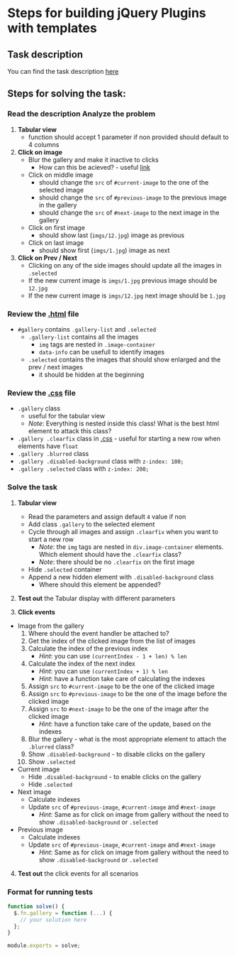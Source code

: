 # Steps for building jQuery Plugins with templates

##  Task description

You can find the task description [here](task)

##  Steps for solving the task:

### **Read** the description **Analyze** the problem

1. **Tabular view**
   - function should accept 1 parameter if non provided should default to 4 columns
2. **Click on image**
    - Blur the gallery and make it inactive to clicks
        - How can this be acieved? - useful [link](http://api.jquery.com/on/#event-handler)
    - Click on middle image
        - should change the `src` of `#current-image` to the one of the selected image
        - should change the `src` of `#previous-image` to the previous image in the gallery
        - should change the `src` of `#next-image` to the next image in the gallery
    - Click on first image
        - should show last (`imgs/12.jpg`) image as previous
    - Click on last image
        - should show first (`imgs/1.jpg`) image as next
3. **Click on Prev / Next**
    - Clicking on any of the side images should update all the images in `.selected`
    - If the new current image is `imgs/1.jpg` previous image should be `12.jpg`
    - If the new current image is `imgs/12.jpg` next image should be `1.jpg`


### Review the [.html](tasks/index.html) file
  - `#gallery` contains `.gallery-list` and `.selected` 
    - `.gallery-list` contains all the images
      - `img` tags are nested in `.image-container`
      - `data-info` can be usefull to identify images
    - `.selected` contains the images that should show enlarged and the prev / next images
      - it should be hidden at the beginning


### Review the [.css](tasks/styles.css) file
  - `.gallery` class
      - useful for the tabular view
      - _Note_: Everything is nested inside this class! What is the best html element to attack this class?
  - `.gallery .clearfix` class in [.css](tasks/styles.css) - useful for starting a new row when elements have `float`
  - `.gallery .blurred` class
  - `.gallery .disabled-background` class with `z-index: 100;`
  - `.gallery .selected` class with `z-index: 200;`

### Solve the task
1. **Tabular view**
    - Read the parameters and assign default `4` value if non
    - Add class `.gallery` to the selected element
    - Cycle through all images and assign `.clearfix` when you want to start a new row
        - _Note_: the `img` tags are nested in `div.image-container` elements. Which element should have the `.clearfix` class?
        - _Note_: there should be no `.clearfix` on the first image
    - Hide `.selected` container
    - Append a new hidden element with `.disabled-background` class
        - Where should this element be appended?

2. **Test out** the Tabular display with different parameters 
  
3. **Click events**
  - Image from the gallery
      1. Where should the event handler be attached to?
      1. Get the index of the clicked image from the list of images
      1. Calculate the index of the previous index
          - _Hint_: you can use `(currentIndex - 1 + len) % len`
      1. Calculate the index of the next index
         - _Hint_: you can use `(currentIndex + 1) % len`
         - _Hint_: have a function take care of calculating the indexes
      1. Assign `src` to `#current-image` to be the one of the clicked image
      1. Assign `src` to `#previous-image` to be the one of the image before the clicked image
      1. Assign `src` to `#next-image` to be the one of the image after the clicked image
         - _Hint_: have a function take care of the update, based on the indexes
      1. Blur the gallery - what is the most appropriate element to attach the `.blurred` class?
      1. Show `.disabled-background` - to disable clicks on the gallery
      1. Show `.selected`
  - Current image
      - Hide `.disabled-background` - to enable clicks on the gallery
      - Hide `.selected`
  - Next image
      - Calculate indexes
      - Update `src` of `#previous-image`, `#current-image` and `#next-image`
          - _Hint_: Same as for click on image from gallery without the need to show `.disabled-background` or `.selected`
  - Previous image
      - Calculate indexes
      - Update `src` of `#previous-image`, `#current-image` and `#next-image`
          - _Hint_: Same as for click on image from gallery without the need to show `.disabled-background` or `.selected`

4. **Test out** the click events for all scenarios 

### Format for running tests

```javascript
function solve() {
  $.fn.gallery = function (...) {
    // your solution here
  };
}

module.exports = solve;
```